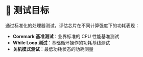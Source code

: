 # 🎯 测试目标

通过标准化的处理器测试，评估芯片在不同计算强度下的功耗表现：

- **Coremark 基准测试**：业界标准的 CPU 性能基准测试
- **While Loop 测试**：基础循环操作的功耗基线测试  
- **关机模式测试**：最低功耗状态的功耗测量

